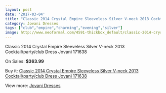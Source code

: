 ```yaml
---
layout: post
date: '2017-03-04'
title: "Classic 2014 Crystal Empire Sleeveless Silver V-neck 2013 Cocktail/party/club Dress Jovani 171638"
category: Jovani Dresses
tags: ["club","empire","charming","evening","silver"]
image: http://www.neoformal.com/4591-thickbox_default/classic-2014-crystal-empire-sleeveless-silver-v-neck-2013-cocktail-party-club-dress-jovani-171638.jpg
---
```

Classic 2014 Crystal Empire Sleeveless Silver V-neck 2013 Cocktail/party/club Dress Jovani 171638

On Sales: **$363.99**
<a href="https://www.neoformal.com/en/jovani-dresses/1713-classic-2014-crystal-empire-sleeveless-silver-v-neck-2013-cocktail-party-club-dress-jovani-171638.html"><amp-img layout="responsive" width="600" height="600" src="//www.neoformal.com/4591-thickbox_default/classic-2014-crystal-empire-sleeveless-silver-v-neck-2013-cocktail-party-club-dress-jovani-171638.jpg" alt="Classic 2014 Crystal Empire Sleeveless Silver V-neck 2013 Cocktail/party/club Dress Jovani 171638 0" /></a>
<a href="https://www.neoformal.com/en/jovani-dresses/1713-classic-2014-crystal-empire-sleeveless-silver-v-neck-2013-cocktail-party-club-dress-jovani-171638.html"><amp-img layout="responsive" width="600" height="600" src="//www.neoformal.com/4592-thickbox_default/classic-2014-crystal-empire-sleeveless-silver-v-neck-2013-cocktail-party-club-dress-jovani-171638.jpg" alt="Classic 2014 Crystal Empire Sleeveless Silver V-neck 2013 Cocktail/party/club Dress Jovani 171638 1" /></a>
<a href="https://www.neoformal.com/en/jovani-dresses/1713-classic-2014-crystal-empire-sleeveless-silver-v-neck-2013-cocktail-party-club-dress-jovani-171638.html"><amp-img layout="responsive" width="600" height="600" src="//www.neoformal.com/4593-thickbox_default/classic-2014-crystal-empire-sleeveless-silver-v-neck-2013-cocktail-party-club-dress-jovani-171638.jpg" alt="Classic 2014 Crystal Empire Sleeveless Silver V-neck 2013 Cocktail/party/club Dress Jovani 171638 2" /></a>

Buy it: [Classic 2014 Crystal Empire Sleeveless Silver V-neck 2013 Cocktail/party/club Dress Jovani 171638](https://www.neoformal.com/en/jovani-dresses/1713-classic-2014-crystal-empire-sleeveless-silver-v-neck-2013-cocktail-party-club-dress-jovani-171638.html "Classic 2014 Crystal Empire Sleeveless Silver V-neck 2013 Cocktail/party/club Dress Jovani 171638")

View more: [Jovani Dresses](https://www.neoformal.com/en/15-jovani-dresses "Jovani Dresses")